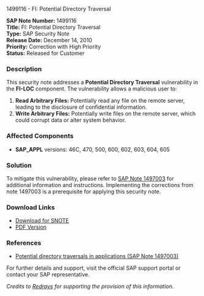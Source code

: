 1499116 - FI: Potential Directory Traversal

**SAP Note Number:** 1499116  
**Title:** FI: Potential Directory Traversal  
**Type:** SAP Security Note  
**Release Date:** December 14, 2010  
**Priority:** Correction with High Priority  
**Status:** Released for Customer  

### Description
This security note addresses a **Potential Directory Traversal** vulnerability in the **FI-LOC** component. The vulnerability allows a malicious user to:

1. **Read Arbitrary Files:** Potentially read any file on the remote server, leading to the disclosure of confidential information.
2. **Write Arbitrary Files:** Potentially write files on the remote server, which could corrupt data or alter system behavior.

### Affected Components
- **SAP_APPL** versions: 46C, 470, 500, 600, 602, 603, 604, 605

### Solution
To mitigate this vulnerability, please refer to [SAP Note 1497003](https://me.sap.com/notes/1497003) for additional information and instructions. Implementing the corrections from note 1497003 is a prerequisite for applying this security note.

### Download Links
- [Download for SNOTE](https://notesdownloads.sap.com/note/0040000008873822017)
- [PDF Version](https://userapps.support.sap.com/sap/support/sfm/notes/print/0001499116?language=en-US&token=267AA17A9D6ECD35B4AEAE06A274E75C)

### References
- [Potential directory traversals in applications (SAP Note 1497003)](https://me.sap.com/notes/1497003)

For further details and support, visit the official SAP support portal or contact your SAP representative.

*Credits to [Redrays](https://redrays.io) for supporting the provision of this information.*